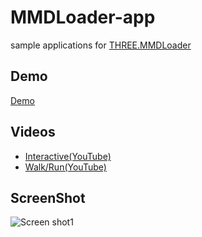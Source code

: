 # MMDLoader-app
sample applications for [THREE.MMDLoader](https://github.com/takahirox/three.js)

## Demo
[Demo](http://takahirox.github.io/MMDLoader-app/index.html)

## Videos
- [Interactive(YouTube)](https://www.youtube.com/watch?v=HKM-a1Ueds8)
- [Walk/Run(YouTube)](https://www.youtube.com/watch?v=6iU36WDdwZg)

## ScreenShot
![Screen shot1](http://f.st-hatena.com/images/fotolife/t/takahirox/20151230/20151230232740.png)
